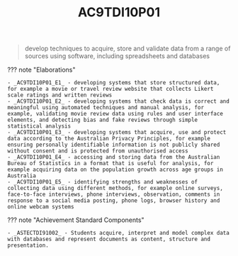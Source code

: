 ﻿---
backlinks:
- title: DIG101A-2024
  url: /memex/sense/Teaching/Implementation/2024/DIG101A/dig101a-2024.html
- title: Learning Areas
  url: /memex/sense/Teaching/Curriculum/v9/v9-learning-areas.html
tags: australian-curriculum
title: AC9TDI10P01
type: note
---
> develop techniques to acquire, store and validate data from a range of sources using software, including spreadsheets and databases

??? note "Elaborations"

	- _AC9TDI10P01_E1_ - developing systems that store structured data, for example a movie or travel review website that collects Likert scale ratings and written reviews
	- _AC9TDI10P01_E2_ - developing systems that check data is correct and meaningful using automated techniques and manual analysis, for example, validating movie review data using rules and user interface elements, and detecting bias and fake reviews through simple statistical analysis
	- _AC9TDI10P01_E3_ - developing systems that acquire, use and protect data according to the Australian Privacy Principles, for example ensuring personally identifiable information is not publicly shared without consent and is protected from unauthorised access
	- _AC9TDI10P01_E4_ - accessing and storing data from the Australian Bureau of Statistics in a format that is useful for analysis, for example acquiring data on the population growth across age groups in Australia
	- _AC9TDI10P01_E5_ - identifying strengths and weaknesses of collecting data using different methods, for example online surveys, face-to-face interviews, phone interviews, observation, comments in response to a social media posting, phone logs, browser history and online webcam systems
??? note "Achievement Standard Components"

	- _ASTECTDI91002_ - Students acquire, interpret and model complex data with databases and represent documents as content, structure and presentation.